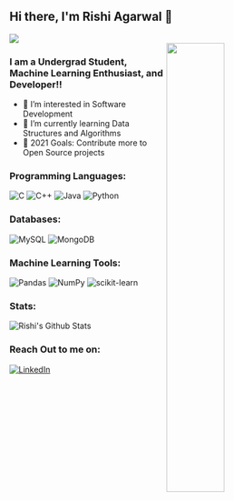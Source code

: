 ## Hi there, I'm Rishi Agarwal 👋

[<img src="https://komarev.com/ghpvc/?username=rishiagarwal928&label=Profile+Views&color=4287f5&style=flat" />](https://github.com/rishiagarwal928) <br>
<img src="https://miro.medium.com/max/680/0*7Q3yvSIv_t0ioJ-Z.gif" align="right"  width="45%"/>

### I am a Undergrad Student, Machine Learning Enthusiast, and Developer!!

- 👀 I’m interested in Software Development
- 🌱 I’m currently learning Data Structures and Algorithms
- 🥅 2021 Goals: Contribute more to Open Source projects

### Programming Languages:

<img alt="C" src="https://img.shields.io/badge/c-%2300599C.svg?style=for-the-badge&logo=c&logoColor=white"/> <img alt="C++" src="https://img.shields.io/badge/c++-%2300599C.svg?style=for-the-badge&logo=c%2B%2B&logoColor=white"/> <img alt="Java" src="https://img.shields.io/badge/java-%23ED8B00.svg?style=for-the-badge&logo=java&logoColor=white"/> <img alt="Python" src="https://img.shields.io/badge/python-%2314354C.svg?style=for-the-badge&logo=python&logoColor=white"/> 

### Databases:

![MySQL](https://img.shields.io/badge/mysql-%2300f.svg?style=for-the-badge&logo=mysql&logoColor=white) ![MongoDB](https://img.shields.io/badge/MongoDB-%234ea94b.svg?style=for-the-badge&logo=mongodb&logoColor=white)

### Machine Learning Tools:

<img alt="Pandas" src="https://img.shields.io/badge/pandas-%23150458.svg?style=for-the-badge&logo=pandas&logoColor=white" /> <img alt="NumPy" src="https://img.shields.io/badge/numpy-%23013243.svg?style=for-the-badge&logo=numpy&logoColor=white" /> ![scikit-learn](https://img.shields.io/badge/scikit--learn-%23F7931E.svg?style=for-the-badge&logo=scikit-learn&logoColor=white)

### Stats:
<img alt="Rishi's Github Stats" src="https://github-readme-stats.vercel.app/api?username=rishiagarwal928&show_icons=true&count_private=true&theme=tokyonight" />

### Reach Out to me on:
[![LinkedIn](https://img.shields.io/badge/linkedin-%230077B5.svg?style=for-the-badge&logo=linkedin&logoColor=white)](https://www.linkedin.com/in/rishi-agarwal-2b01131a4/) 
